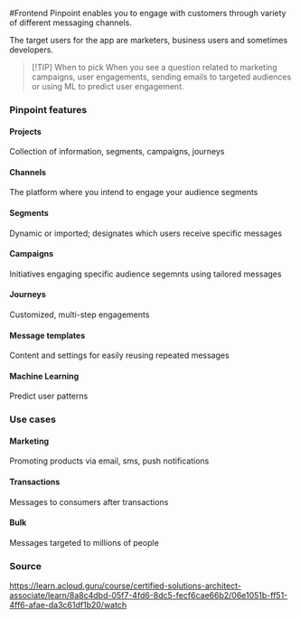 #Frontend 
Pinpoint enables you to engage with customers through variety of different messaging channels.

The target users for the app are marketers, business users and sometimes developers.

> [!TIP] When to pick
> When you see a question related to marketing campaigns, user engagements, sending emails to targeted audiences or using ML to predict user engagement. 

### Pinpoint features
#### Projects
Collection of information, segments, campaigns, journeys
#### Channels
The platform where you intend to engage your audience segments
#### Segments
Dynamic or imported; designates which users receive specific messages
#### Campaigns
Initiatives engaging specific audience segemnts using tailored messages
#### Journeys
Customized, multi-step engagements
#### Message templates
Content and settings for easily reusing repeated messages
#### Machine Learning
Predict user patterns
### Use cases
#### Marketing
Promoting products via email, sms, push notifications
#### Transactions
Messages to consumers after transactions
#### Bulk
Messages targeted to millions of people
### Source
https://learn.acloud.guru/course/certified-solutions-architect-associate/learn/8a8c4dbd-05f7-4fd6-8dc5-fecf6cae66b2/06e1051b-ff51-4ff6-afae-da3c61df1b20/watch